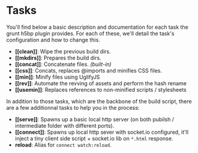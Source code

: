 # Tasks

You'll find below a basic description and documentation for each task
the grunt h5bp plugin provides. For each of these, we'll detail the
task's configuration and how to change this.

* **[[clean]]**: Wipe the previous build dirs.
* **[[mkdirs]]**: Prepares the build dirs.
* **[[concat]]**: Concatenate files. *(built-in)*
* **[[css]]**: Concats, replaces @imports and minifies CSS files.
* **[[min]]**: Minify files using UglifyJS
* **[[rev]]**: Automate the revving of assets and perform the hash rename
* **[[usemin]]**: Replaces references to non-minified scripts / stylesheets

In addition to those tasks, which are the backbone of the build script,
there are a few additionnal tasks to help you in the process:

* **[[serve]]**: Spawns up a basic local http server (on both pubilsh /
  intermediate folder with different ports).
* **[[connect]]**:  Spawns up local http sever with socket.io configured,
  it'll inject a tiny client side script + socket.io lib on `*.html`
  response.
* **reload**: Alias for `connect watch:reload`.

